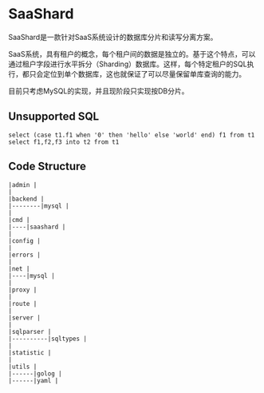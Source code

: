 # SaaShard
SaaShard是一款针对SaaS系统设计的数据库分片和读写分离方案。

SaaS系统，具有租户的概念，每个租户间的数据是独立的。基于这个特点，可以通过租户字段进行水平拆分（Sharding）数据库。这样，每个特定租户的SQL执行，都只会定位到单个数据库，这也就保证了可以尽量保留单库查询的能力。

目前只考虑MySQL的实现，并且现阶段只实现按DB分片。

## Unsupported SQL

```
select (case t1.f1 when '0' then 'hello' else 'world' end) f1 from t1 
select f1,f2,f3 into t2 from t1
```

## Code Structure

```
|admin |
|
|backend |
|--------|mysql |
|
|cmd |
|----|saashard |
|
|config |
|
|errors |
|
|net |
|----|mysql |
|
|proxy |
|
|route |
|
|server |
|
|sqlparser |
|----------|sqltypes |
|
|statistic |
|
|utils |
|------|golog |
|------|yaml |
```